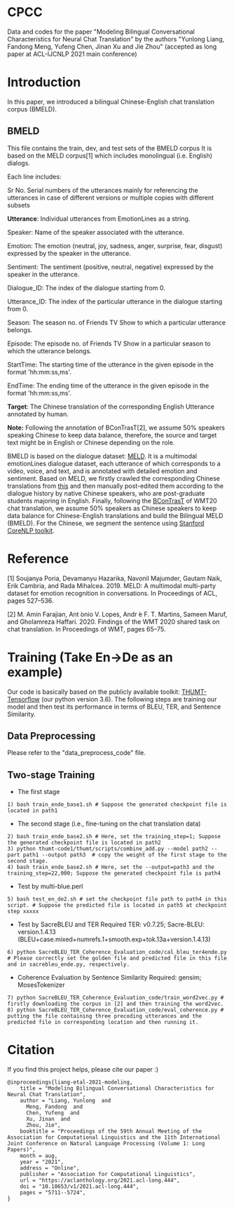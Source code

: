 # CPCC
Data and codes for the paper "Modeling Bilingual Conversational Characteristics for Neural Chat Translation" by the authors "Yunlong Liang, Fandong Meng, Yufeng Chen, Jinan Xu and Jie Zhou" (accepted as long paper at ACL-IJCNLP 2021 main conference)

# Introduction

In this paper, we introduced a bilingual Chinese-English chat translation corpus (BMELD).

## BMELD

This file contains the train, dev, and test sets of the BMELD corpus
It is based on the MELD corpus[1] which includes monolingual (i.e. English) dialogs. 

Each line includes:

  Sr No.  Serial numbers of the utterances mainly for referencing the utterances in case of different versions or multiple copies with different subsets
  
  **Utterance**:  Individual utterances from EmotionLines as a string.
  
  Speaker:  Name of the speaker associated with the utterance.
  
  Emotion:  The emotion (neutral, joy, sadness, anger, surprise, fear, disgust) expressed by the speaker in the utterance.
  
  Sentiment:  The sentiment (positive, neutral, negative) expressed by the speaker in the utterance.
  
  Dialogue_ID:  The index of the dialogue starting from 0.
  
  Utterance_ID: The index of the particular utterance in the dialogue starting from 0.
  
  Season: The season no. of Friends TV Show to which a particular utterance belongs.
  
  Episode:  The episode no. of Friends TV Show in a particular season to which the utterance belongs.
  
  StartTime:  The starting time of the utterance in the given episode in the format 'hh:mm:ss,ms'.
  
  EndTime:  The ending time of the utterance in the given episode in the format 'hh:mm:ss,ms'.
  
  **Target**: The Chinese translation of the corresponding English Utterance annotated by human.


**Note:** Following the annotation of BConTrasT[2], we assume 50% speakers speaking Chinese to keep data balance, therefore, the source and target text might be in English or Chinese depending on the role.

BMELD is based on the dialogue dataset: [MELD](https://github.com/declare-lab/MELD). It is a multimodal emotionLines dialogue dataset, each utterance of which corresponds to a video, voice, and text, and is annotated with detailed emotion and sentiment. Based on MELD, we firstly crawled the corresponding Chinese translations from [this](https://www.zimutiantang.com/) and then manually post-edited them according to the dialogue history by native Chinese speakers, who are post-graduate students majoring in English. Finally, following the [BConTrasT](https://github.com/Unbabel/BConTrasT) of WMT20 chat translation, we assume 50\% speakers as Chinese speakers to keep data balance for Chinese-English translations and build the Bilingual MELD (BMELD). For the Chinese, we segment the sentence using [Stanford CoreNLP toolkit](https://stanfordnlp.github.io/CoreNLP/index.html).


# Reference


[1] Soujanya Poria, Devamanyu Hazarika, Navonil Majumder, Gautam Naik, Erik Cambria, and Rada Mihalcea. 2019. MELD: A multimodal multi-party dataset for emotion recognition in conversations. In Proceedings of ACL, pages 527–536.

[2] M. Amin Farajian, Ant ́onio V. Lopes, Andr ́e F. T. Martins, Sameen Maruf, and Gholamreza Haffari. 2020. Findings of the WMT 2020 shared task on chat translation. In Proceedings of WMT, pages 65–75.


# Training (Take En->De as an example)
Our code is basically based on the publicly available toolkit: [THUMT-Tensorflow](https://github.com/THUNLP-MT/THUMT) (our python version 3.6).
The following steps are training our model and then test its performance in terms of BLEU, TER, and Sentence Similarity.

## Data Preprocessing
Please refer to the "data_preprocess_code" file.

## Two-stage Training

+ The first stage

```
1) bash train_ende_base1.sh # Suppose the generated checkpoint file is located in path1
```
+ The second stage (i.e., fine-tuning on the chat translation data)

```
2) bash train_ende_base2.sh # Here, set the training_step=1; Suppose the generated checkpoint file is located in path2
3) python thumt-code1/thumt/scripts/combine_add.py --model path2 --part path1 --output path3  # copy the weight of the first stage to the second stage.
4) bash train_ende_base2.sh # Here, set the --output=path3 and the training_step=22,000; Suppose the generated checkpoint file is path4
```
+ Test by multi-blue.perl

```
5) bash test_en_de2.sh # set the checkpoint file path to path4 in this script. # Suppose the predicted file is located in path5 at checkpoint step xxxxx
```
+ Test by SacreBLEU and TER
Required TER: v0.7.25; Sacre-BLEU: version.1.4.13 (BLEU+case.mixed+numrefs.1+smooth.exp+tok.13a+version.1.4.13)

```
6) python SacreBLEU_TER_Coherence_Evaluation_code/cal_bleu_ter4ende.py # Please correctly set the golden file and predicted file in this file and in sacrebleu_ende.py, respectively.

```
+ Coherence Evaluation by Sentence Similarity
Required: gensim; MosesTokenizer

```
7) python SacreBLEU_TER_Coherence_Evaluation_code/train_word2vec.py # firstly downloading the corpus in [2] and then training the word2vec.
8) python SacreBLEU_TER_Coherence_Evaluation_code/eval_coherence.py # putting the file containing three precoding utterances and the predicted file in corresponding location and then running it.
```

# Citation
If you find this project helps, please cite our paper :)

```
@inproceedings{liang-etal-2021-modeling,
    title = "Modeling Bilingual Conversational Characteristics for Neural Chat Translation",
    author = "Liang, Yunlong  and
      Meng, Fandong  and
      Chen, Yufeng  and
      Xu, Jinan  and
      Zhou, Jie",
    booktitle = "Proceedings of the 59th Annual Meeting of the Association for Computational Linguistics and the 11th International Joint Conference on Natural Language Processing (Volume 1: Long Papers)",
    month = aug,
    year = "2021",
    address = "Online",
    publisher = "Association for Computational Linguistics",
    url = "https://aclanthology.org/2021.acl-long.444",
    doi = "10.18653/v1/2021.acl-long.444",
    pages = "5711--5724",
}
```
